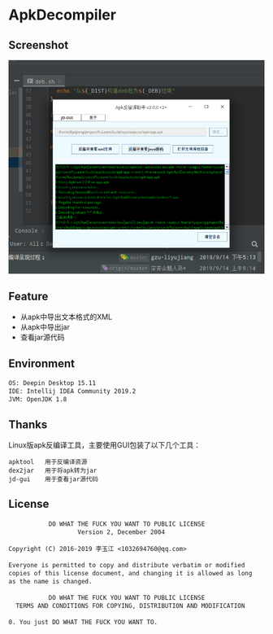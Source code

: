 # ApkDecompiler

Screenshot
-----------
![](/screenshot.png)

Feature
-------
- 从apk中导出文本格式的XML
- 从apk中导出jar
- 查看jar源代码

Environment
-----------

    OS: Deepin Desktop 15.11
    IDE: Intellij IDEA Community 2019.2
    JVM: OpenJDK 1.8

Thanks
------
Linux版apk反编译工具，主要使用GUI包装了以下几个工具：
    
    apktool   用于反编译资源
    dex2jar   用于将apk转为jar
    jd-gui    用于查看jar源代码

License
-------
```text
           DO WHAT THE FUCK YOU WANT TO PUBLIC LICENSE
                   Version 2, December 2004

Copyright (C) 2016-2019 李玉江 <1032694760@qq.com>

Everyone is permitted to copy and distribute verbatim or modified
copies of this license document, and changing it is allowed as long
as the name is changed.

           DO WHAT THE FUCK YOU WANT TO PUBLIC LICENSE
  TERMS AND CONDITIONS FOR COPYING, DISTRIBUTION AND MODIFICATION

0. You just DO WHAT THE FUCK YOU WANT TO.

```
